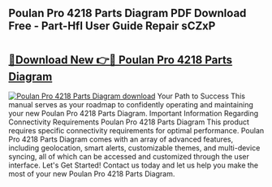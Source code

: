 ## Poulan Pro 4218 Parts Diagram PDF Download Free - Part-HfI User Guide Repair sCZxP

# <h2><a href="http://dfh7hw.blite.top/?on=Poulan+Pro+4218+Parts+Diagram">🔗Download New 👉🔴 Poulan Pro 4218 Parts Diagram</a></h2>

[![Poulan Pro 4218 Parts Diagram download](https://i.imgur.com/lujVjoI.png)](http://dfh7hw.blite.top/?on=Poulan+Pro+4218+Parts+Diagram)
Your Path to Success This manual serves as your roadmap to confidently operating and maintaining your new Poulan Pro 4218 Parts Diagram. Important Information Regarding Connectivity Requirements Poulan Pro 4218 Parts Diagram This product requires specific connectivity requirements for optimal performance. Poulan Pro 4218 Parts Diagram comes with an array of advanced features, including geolocation, smart alerts, customizable themes, and multi-device syncing, all of which can be accessed and customized through the user interface. Let's Get Started! Contact us today and let us help you make the most of your new Poulan Pro 4218 Parts Diagram.
